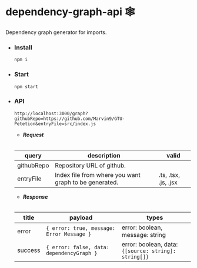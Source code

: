 # dependency-graph-api 🕸️
Dependency graph generator for imports.

- ### Install

  ```npm i```

- ### Start

  ```npm start```

- ### API

  ```http://localhost:3000/graph?githubRepo=https://github.com/Marvin9/GTU-Petetion&entryFile=src/index.js```
  
    - ***Request***
    <br />
    
  query | description | valid |
  --- | --- | --- |
  githubRepo | Repository URL of github.
  entryFile | Index file from where you want graph to be generated. | .ts, .tsx, .js, .jsx
  
    - ***Response***
    <br />
    
    title | payload | types |
    --- | --- | --- |
    error | ```{ error: true, message: Error Message }``` | error: boolean, message: string
    success | ```{ error: false, data: dependencyGraph }``` | error: boolean, data: ```{[source: string]: string[]}```
